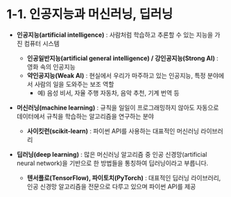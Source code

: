 # 1-1. 인공지능과 머신러닝, 딥러닝

- **인공지능(artificial intelligence)** : 사람처럼 학습하고 추론할 수 있는 지능을 가진 컴퓨터 시스템
    - **인공일반지능(artificial general intelligence) / 강인공지능(Strong AI)** : 영화 속의 인공지능
    - **약인공지능(Weak AI)** : 현실에서 우리가 마주하고 있는 인공지능, 특정 분야에서 사람의 일을 도와주는 보조 역할
        - 예) 음성 비서, 자율 주행 자동차, 음악 추천, 기계 번역 등

- **머신러닝(machine learning)** : 규칙을 일일이 프로그래밍하지 않아도 자동으로 데이터에서 규칙을 학습하는 알고리즘을 연구하는 분야
    - **사이킷런(scikit-learn)** : 파이썬 API를 사용하는 대표적인 머신러닝 라이브러리

- **딥러닝(deep learning)** : 많은 머신러닝 알고리즘 중 인공 신경망(artificial neural network)을 기반으로 한 방법들을 통칭하여 딥러닝이라고 부릅니다.
    - **텐서플로(TensorFlow), 파이토치(PyTorch)** : 대표적인 딥러닝 라이브러리, 인공 신경망 알고리즘을 전문으로 다루고 있으며 파이썬 API를 제공